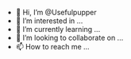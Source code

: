 - 👋 Hi, I’m @Usefulpupper
- 👀 I’m interested in ...
- 🌱 I’m currently learning ...
- 💞️ I’m looking to collaborate on ...
- 📫 How to reach me ...

<!---
Usefulpupper/Usefulpupper is a ✨ special ✨ repository because its `README.md` (this file) appears on your GitHub profile.
You can click the Preview link to take a look at your changes.
--->
